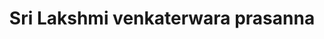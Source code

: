 ---
title: "Sri Lakshmi venkaterwara prasanna"
url: /bangalore/sri-lakshmi-venkaterwara-prasanna/
shop: Sport
---
